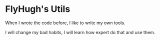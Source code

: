 # FlyHugh's Utils

When I wrote the code before, I like to write my own tools.

I will change my bad habits, I will learn how expert do that and use them.
